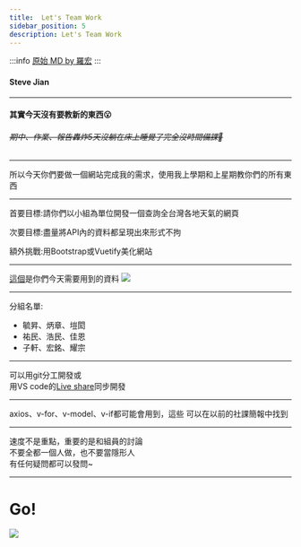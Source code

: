 ```yaml
---
title:  Let's Team Work
sidebar_position: 5
description: Let's Team Work
---
```


:::info
[原始 MD by 羅宏](https://hackmd.io/@YunNet21st/S17iCipw8#/)
:::

#### Steve Jian

---

#### 其實今天沒有要教新的東西😮
###### ~~期中、作業、報告轟炸5天沒躺在床上睡覺了完全沒時間備課🤯~~

---

所以今天你們要做一個網站完成我的需求，使用我上學期和上星期教你們的所有東西

---

首要目標:請你們以小組為單位開發一個查詢全台灣各地天氣的網頁  

次要目標:盡量將API內的資料都呈現出來形式不拘  

額外挑戰:用Bootstrap或Vuetify美化網站  

---

[這個](https://data.gov.tw/dataset/9176)是你們今天需要用到的資料
![](https://i.imgur.com/gx84FaT.png)

---

分組名單:
* 毓昇、炳章、塏閎  
* 祐民、浩民、佳恩  
* 子軒、宏銘、耀宗  

---

可以用git分工開發或  
用VS code的[Live share](https://visualstudio.microsoft.com/services/live-share/)同步開發

---

axios、v-for、v-model、v-if都可能會用到，這些
可以在以前的社課簡報中找到

---

速度不是重點，重要的是和組員的討論  
不要全都一個人做，也不要當隱形人  
有任何疑問都可以發問~

---

# Go!
![](https://i.imgur.com/QUSAUIN.png)

